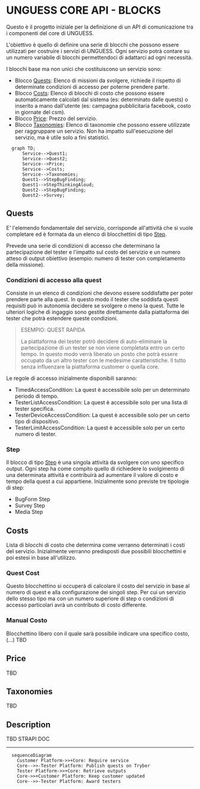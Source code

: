 # UNGUESS CORE API - BLOCKS

Questo è il progetto iniziale per la definizione di un API di comunicazione tra i componenti del core di UNGUESS.

L'obiettivo è quello di definire una serie di blocchi che possono essere utilizzati per costruire i servizi di UNGUESS. Ogni servizio potrà contare su un numero variabile di blocchi permettendoci di adattarci ad ogni necessità.

I blocchi base ma non unici che costituiscono un servizio sono:

- Blocco [Quests](#quests): Elenco di missioni da svolgere, richiede il rispetto di determinate condizioni di accesso per poterne prendere parte.
- Blocco [Costs](#costs): Elenco di blocchi di costo che possono essere automaticamente calcolati dal sistema (es: determinato dalle quests) o inserito a mano dall'utente (es: campagna pubblicitaria facebook, costo in giornate del csm).
- Blocco [Price](#price): Prezzo del servizio.
- Blocco [Taxonomies](#taxonomies): Elenco di taxonomie che possono essere utilizzate per raggruppare un servizio. Non ha impatto sull'esecuzione del servizio, ma è utile solo a fini statistici.

```mermaid
  graph TD;
      Service-->Quest1;
      Service-->Quest2;
      Service-->Price;
      Service-->Costs;
      Service-->Taxonomies;
      Quest1-->StepBugFinding;
      Quest1-->StepThinkingAloud;
      Quest2-->StepBugFinding;
      Quest2-->Survey;

```

## Quests
E' l'elemendo fondamentale del servizio, corrisponde all'attività che si vuole completare ed è formata da un elenco di blocchettini di tipo [Step](#step). 

Prevede una serie di condizioni di accesso che determinano la partecipazione del tester e l'impatto sul costo del servizio e un numero atteso di output obiettivo (esempio: numero di tester con completamento della missione).

### Condizioni di accesso alla quest
Consiste in un elenco di condizioni che devono essere soddisfatte per poter prendere parte alla quest. In questo modo il tester che soddisfa questi requisiti può in autonomia decidere se svolgere o meno la quest. Tutte le ulteriori logiche di ingaggio sono gestite direttamente dalla piattaforma dei tester che potrà estendere queste condizioni.

> ESEMPIO: QUEST RAPIDA
> 
> La piattaforma dei tester potrò decidere di auto-eliminare la partecipazione di un tester se non viene completata entro un certo tempo. In questo modo verrà liberato un posto che potrà essere occupato da un altro tester con le medesime caratteristiche. Il tutto senza influenzare la piattaforma customer o quella core.


Le regole di accesso inizialmente disponibili saranno:
- TimedAccessCondition: La quest è accessibile solo per un determinato periodo di tempo.
- TesterListAccessCondition: La quest è accessibile solo per una lista di tester specifica.
- TesterDeviceAccessCondition: La quest è accessibile solo per un certo tipo di dispositivo.
- TesterLimitAccessCondition: La quest è accessibile solo per un certo numero di tester.

### Step
Il blocco di tipo [Step](#step) è una singola attività da svolgere con uno specifico output. Ogni step ha come compito quello di richiedere lo svolgimento di una determinata attività e contribuirà ad aumentare il valore di costo e tempo della quest a cui appartiene. 
Inizialmente sono previste tre tipologie di step:
- BugForm Step
- Survey Step
- Media Step


## Costs
Lista di blocchi di costo che determina come verranno determinati i costi del servizio. Inizialmente verranno predisposti due possibili blocchettini e poi estesi in base all'utilizzo.

### Quest Cost
Questo blocchettino si occuperà di calcolare il costo del servizio in base al numero di quest e alla configurazione dei singoli step. Per cui un servizio dello stesso tipo ma con un numero superiore di step o condizioni di accesso particolari avrà un contributo di costo differente.

### Manual Costo
Blocchettino libero con il quale sarà possibile indicare una specifico costo, (...) TBD

## Price
TBD

## Taxonomies
TBD

## Description
TBD STRAPI DOC


---

```mermaid
  sequenceDiagram
    Customer Platform->>+Core: Require service
    Core-->>-Tester Platform: Publish quests on Tryber
    Tester Platform->>+Core: Retrieve outputs
    Core->>+Customer Platform: Keep customer updated
    Core-->>-Tester Platform: Award testers
```
